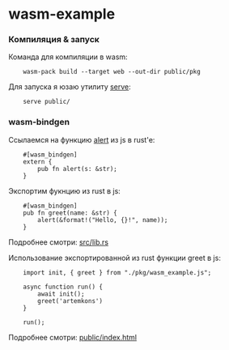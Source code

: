 # wasm-example

### Компиляция & запуск

Команда для компиляции в wasm:

        wasm-pack build --target web --out-dir public/pkg
        

Для запуска я юзаю утилиту [serve](https://www.npmjs.com/package/serve):

        serve public/    
        
### wasm-bindgen
        
Ссылаемся на функцию [alert](https://developer.mozilla.org/ru/docs/Web/API/Window/alert) из js в rust'e:

        #[wasm_bindgen]
        extern {
            pub fn alert(s: &str);
        }

Экспортим фукнцию из rust в js:

        #[wasm_bindgen]
        pub fn greet(name: &str) {
            alert(&format!("Hello, {}!", name));
        }

Подробнее смотри: [src/lib.rs](https://github.com/artemkons/wasm-example/blob/main/src/lib.rs)
        
Использование экспортированной из rust функции greet в js:
        
        import init, { greet } from "./pkg/wasm_example.js";

        async function run() {
            await init();
            greet('artemkons')
        }

        run();


Подробнее смотри: [public/index.html](https://github.com/artemkons/wasm-example/blob/main/public/index.html)
